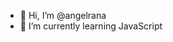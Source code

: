 - 👋 Hi, I’m @angelrana
- 🌱 I’m currently learning JavaScript


<!---
angelrana/angelrana is a ✨ special ✨ repository because its `README.md` (this file) appears on your GitHub profile.
You can click the Preview link to take a look at your changes.
--->

